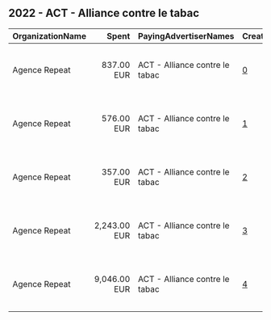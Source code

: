 ## 2022 - ACT - Alliance contre le tabac 
|OrganizationName|Spent|PayingAdvertiserNames|CreativeUrls|Impressions|Genders|AgeBrackets|CountryCodes|BillingAddresses|CandidateBallotInformation|
|:---|---:|:---|:---|---:|:---|:---|:---|:---|:---|
|Agence Repeat|837.00 EUR|ACT - Alliance contre le tabac|[0](https://www.snap.com/political-ads/asset/134d6da4761ad29720c50bb7b7cc274804abe59a532a96bd808abcadeaafa852?mediaType=jpg)|477,445||25+|france|"114 avenue Charles de Gaulle ,Neuilly sur Seine,92200,FR"|Alliance Contre le Tabac|
|Agence Repeat|576.00 EUR|ACT - Alliance contre le tabac|[1](https://www.snap.com/political-ads/asset/0c447cb4c270bed3cbf43a053bdfe098ccbcb405495b713c38fe7814ac9eee53?mediaType=jpg)|293,381||25+|france|"114 avenue Charles de Gaulle ,Neuilly sur Seine,92200,FR"|Alliance Contre le Tabac|
|Agence Repeat|357.00 EUR|ACT - Alliance contre le tabac|[2](https://www.snap.com/political-ads/asset/266515503b2557a65c5ebe4c4a5c2d8fbc00179eccac1c761d05ccc0dc9f1141?mediaType=jpg)|212,837||25+|france|"114 avenue Charles de Gaulle ,Neuilly sur Seine,92200,FR"|Alliance Contre le Tabac|
|Agence Repeat|2,243.00 EUR|ACT - Alliance contre le tabac|[3](https://www.snap.com/political-ads/asset/aaa227a93024b2048fb7b23c273601f6cb2a47ec67a4f086b86bba3d887495e8?mediaType=jpg)|1,679,450||25+|france|"114 avenue Charles de Gaulle ,Neuilly sur Seine,92200,FR"|Alliance Contre le Tabac|
|Agence Repeat|9,046.00 EUR|ACT - Alliance contre le tabac|[4](https://www.snap.com/political-ads/asset/8641e96e314d9281ddc32c3dc49e35aa21bd74317ff8b7a15861139908133a61?mediaType=mp4)|4,477,024||25+|france|"114 avenue Charles de Gaulle ,Neuilly sur Seine,92200,FR"|Alliance Contre le Tabac|
